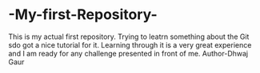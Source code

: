 # -My-first-Repository-
This is my actual first repository. Trying to leatrn something about the Git sdo got a nice tutorial for it. Learning through it is a very great experience and I am ready for any challenge presented in front of me.
Author-Dhwaj Gaur
